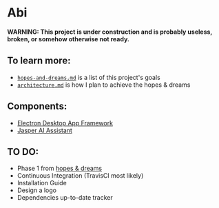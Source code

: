 # Abi

**WARNING: This project is under construction and is probably useless, broken, or somehow otherwise not ready.**

## To learn more:

- [`hopes-and-dreams.md`](https://github.com/mmarkman/abi/blob/master/hopes-and-dreams.md) is a list of this project's goals
- [`architecture.md`](https://github.com/mmarkman/abi/blob/master/architecture.md) is how I plan to achieve the hopes & dreams 


## Components:

- [Electron Desktop App Framework](http://electron.atom.io/)
- [Jasper AI Assistant](https://github.com/jasperproject/jasper-client)

## TO DO:
- Phase 1 from [hopes & dreams](https://github.com/electron/electron-quick-start)
- Continuous Integration (TravisCI most likely)
- Installation Guide
- Design a logo
- Dependencies up-to-date tracker
